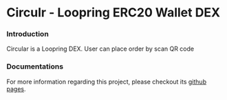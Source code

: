 # Circulr - Loopring ERC20 Wallet DEX

### Introduction

Circular is a Loopring DEX. User can place order by scan QR code

### Documentations
For more information regarding this project, please checkout its [github pages](https://loopring.github.io/circular).









